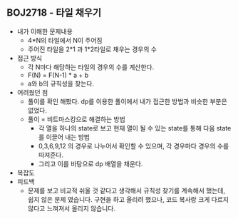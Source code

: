 ## BOJ2718 - 타일 채우기

- 내가 이해한 문제내용
  - 4*N의 타일에서 N이 주어짐
  - 주어진 타일을 2*1 과  1\*2타일로 채우는 경우의 수 
- 접근 방식
  - 각 N마다 해당하는 타일의 경우의 수를 계산한다.
  - F(N) = F(N-1) * a + b
  - a와 b의 규칙성을 찾는다. 
- 어려웠던 점
  - 풀이를 확인 해봤다. dp를 이용한 풀이에서 내가 접근한 방법과 비슷한 부분은 없었다.
  - 풀이 = 비트마스킹으로 해결하는 방법
    - 각 열을 하나의 state로 보고 현재 열이 될 수 있는 state를 통해 다음 state를 이끌어 내는 방법
    - 0,3,6,9,12 의 경우로 나누어서 확인할 수 있으며, 각 경우마다 경우의 수를 따져준다. 
    - 그리고 이를 바탕으로 dp 배열을 채운다.
- 복잡도
- 피드백
  - 문제를 보고 비교적 쉬울 것 같다고 생각해서 규칙성 찾기를 계속해서 했는데, 쉽지 않은 문제 였습니다. 구현을 하고 올리려 했으나, 코드 복사랑 크게 다르지 않다고 느껴져서 올리지 않습니다.